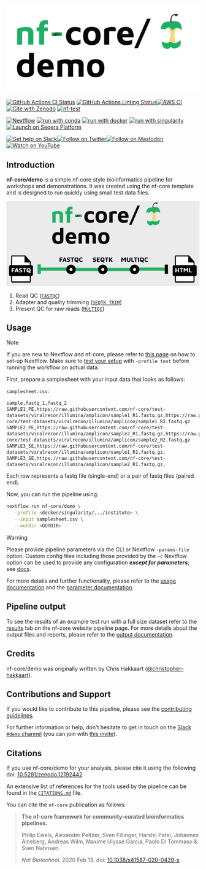 <h1>
  <picture>
    <source media="(prefers-color-scheme: dark)" srcset="docs/images/nf-core-demo_logo_dark.png">
    <img alt="nf-core/demo" src="docs/images/nf-core-demo_logo_light.png">
  </picture>
</h1>

[![GitHub Actions CI Status](https://github.com/nf-core/demo/actions/workflows/ci.yml/badge.svg)](https://github.com/nf-core/demo/actions/workflows/ci.yml)
[![GitHub Actions Linting Status](https://github.com/nf-core/demo/actions/workflows/linting.yml/badge.svg)](https://github.com/nf-core/demo/actions/workflows/linting.yml)[![AWS CI](https://img.shields.io/badge/CI%20tests-full%20size-FF9900?labelColor=000000&logo=Amazon%20AWS)](https://nf-co.re/demo/results)[![Cite with Zenodo](http://img.shields.io/badge/DOI-10.5281/zenodo.12192442-1073c8?labelColor=000000)](https://doi.org/10.5281/zenodo.12192442)
[![nf-test](https://img.shields.io/badge/unit_tests-nf--test-337ab7.svg)](https://www.nf-test.com)

[![Nextflow](https://img.shields.io/badge/nextflow%20DSL2-%E2%89%A524.04.2-23aa62.svg)](https://www.nextflow.io/)
[![run with conda](http://img.shields.io/badge/run%20with-conda-3EB049?labelColor=000000&logo=anaconda)](https://docs.conda.io/en/latest/)
[![run with docker](https://img.shields.io/badge/run%20with-docker-0db7ed?labelColor=000000&logo=docker)](https://www.docker.com/)
[![run with singularity](https://img.shields.io/badge/run%20with-singularity-1d355c.svg?labelColor=000000)](https://sylabs.io/docs/)
[![Launch on Seqera Platform](https://img.shields.io/badge/Launch%20%F0%9F%9A%80-Seqera%20Platform-%234256e7)](https://cloud.seqera.io/launch?pipeline=https://github.com/nf-core/demo)

[![Get help on Slack](http://img.shields.io/badge/slack-nf--core%20%23demo-4A154B?labelColor=000000&logo=slack)](https://nfcore.slack.com/channels/demo)[![Follow on Twitter](http://img.shields.io/badge/twitter-%40nf__core-1DA1F2?labelColor=000000&logo=twitter)](https://twitter.com/nf_core)[![Follow on Mastodon](https://img.shields.io/badge/mastodon-nf__core-6364ff?labelColor=FFFFFF&logo=mastodon)](https://mstdn.science/@nf_core)[![Watch on YouTube](http://img.shields.io/badge/youtube-nf--core-FF0000?labelColor=000000&logo=youtube)](https://www.youtube.com/c/nf-core)

## Introduction

**nf-core/demo** is a simple nf-core style bioinformatics pipeline for workshops and demonstrations. It was created using the nf-core template and is designed to run quickly using small test data files.

![nf-core/demo metro map](docs/images/nf-core-demo-subway.png)

1. Read QC ([`FASTQC`](https://www.bioinformatics.babraham.ac.uk/projects/fastqc/))
2. Adapter and quality trimming ([`SEQTK_TRIM`](https://github.com/lh3/seqtk))
3. Present QC for raw reads ([`MULTIQC`](http://multiqc.info/))

## Usage

> [!NOTE]
> If you are new to Nextflow and nf-core, please refer to [this page](https://nf-co.re/docs/usage/installation) on how to set-up Nextflow. Make sure to [test your setup](https://nf-co.re/docs/usage/introduction#how-to-run-a-pipeline) with `-profile test` before running the workflow on actual data.

First, prepare a samplesheet with your input data that looks as follows:

`samplesheet.csv`:

```csv
sample,fastq_1,fastq_2
SAMPLE1_PE,https://raw.githubusercontent.com/nf-core/test-datasets/viralrecon/illumina/amplicon/sample1_R1.fastq.gz,https://raw.githubusercontent.com/nf-core/test-datasets/viralrecon/illumina/amplicon/sample1_R2.fastq.gz
SAMPLE2_PE,https://raw.githubusercontent.com/nf-core/test-datasets/viralrecon/illumina/amplicon/sample2_R1.fastq.gz,https://raw.githubusercontent.com/nf-core/test-datasets/viralrecon/illumina/amplicon/sample2_R2.fastq.gz
SAMPLE3_SE,https://raw.githubusercontent.com/nf-core/test-datasets/viralrecon/illumina/amplicon/sample1_R1.fastq.gz,
SAMPLE3_SE,https://raw.githubusercontent.com/nf-core/test-datasets/viralrecon/illumina/amplicon/sample2_R1.fastq.gz,
```

Each row represents a fastq file (single-end) or a pair of fastq files (paired end).

Now, you can run the pipeline using:

```bash
nextflow run nf-core/demo \
   -profile <docker/singularity/.../institute> \
   --input samplesheet.csv \
   --outdir <OUTDIR>
```

> [!WARNING]
> Please provide pipeline parameters via the CLI or Nextflow `-params-file` option. Custom config files including those provided by the `-c` Nextflow option can be used to provide any configuration _**except for parameters**_; see [docs](https://nf-co.re/docs/usage/getting_started/configuration#custom-configuration-files).

For more details and further functionality, please refer to the [usage documentation](https://nf-co.re/demo/usage) and the [parameter documentation](https://nf-co.re/demo/parameters).

## Pipeline output

To see the results of an example test run with a full size dataset refer to the [results](https://nf-co.re/demo/results) tab on the nf-core website pipeline page.
For more details about the output files and reports, please refer to the
[output documentation](https://nf-co.re/demo/output).

## Credits

nf-core/demo was originally written by Chris Hakkaart ([@christopher-hakkaart](https://github.com/christopher-hakkaart)).

<!-- We thank the following people for their extensive assistance in the development of this pipeline: -->

## Contributions and Support

If you would like to contribute to this pipeline, please see the [contributing guidelines](.github/CONTRIBUTING.md).

For further information or help, don't hesitate to get in touch on the [Slack `#demo` channel](https://nfcore.slack.com/channels/demo) (you can join with [this invite](https://nf-co.re/join/slack)).

## Citations

If you use nf-core/demo for your analysis, please cite it using the following doi: [10.5281/zenodo.12192442](https://doi.org/10.5281/zenodo.12192442)

An extensive list of references for the tools used by the pipeline can be found in the [`CITATIONS.md`](CITATIONS.md) file.

You can cite the `nf-core` publication as follows:

> **The nf-core framework for community-curated bioinformatics pipelines.**
>
> Philip Ewels, Alexander Peltzer, Sven Fillinger, Harshil Patel, Johannes Alneberg, Andreas Wilm, Maxime Ulysse Garcia, Paolo Di Tommaso & Sven Nahnsen.
>
> _Nat Biotechnol._ 2020 Feb 13. doi: [10.1038/s41587-020-0439-x](https://dx.doi.org/10.1038/s41587-020-0439-x).

